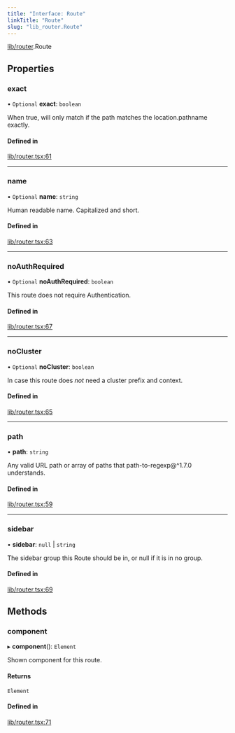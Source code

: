 ```yaml
---
title: "Interface: Route"
linkTitle: "Route"
slug: "lib_router.Route"
---
```


[lib/router](../modules/lib_router.md).Route

## Properties

### exact

• `Optional` **exact**: `boolean`

When true, will only match if the path matches the location.pathname exactly.

#### Defined in

[lib/router.tsx:61](https://github.com/kinvolk/headlamp/blob/f70c8787/frontend/src/lib/router.tsx#L61)

___

### name

• `Optional` **name**: `string`

Human readable name. Capitalized and short.

#### Defined in

[lib/router.tsx:63](https://github.com/kinvolk/headlamp/blob/f70c8787/frontend/src/lib/router.tsx#L63)

___

### noAuthRequired

• `Optional` **noAuthRequired**: `boolean`

This route does not require Authentication.

#### Defined in

[lib/router.tsx:67](https://github.com/kinvolk/headlamp/blob/f70c8787/frontend/src/lib/router.tsx#L67)

___

### noCluster

• `Optional` **noCluster**: `boolean`

In case this route does *not* need a cluster prefix and context.

#### Defined in

[lib/router.tsx:65](https://github.com/kinvolk/headlamp/blob/f70c8787/frontend/src/lib/router.tsx#L65)

___

### path

• **path**: `string`

Any valid URL path or array of paths that path-to-regexp@^1.7.0 understands.

#### Defined in

[lib/router.tsx:59](https://github.com/kinvolk/headlamp/blob/f70c8787/frontend/src/lib/router.tsx#L59)

___

### sidebar

• **sidebar**: ``null`` \| `string`

The sidebar group this Route should be in, or null if it is in no group.

#### Defined in

[lib/router.tsx:69](https://github.com/kinvolk/headlamp/blob/f70c8787/frontend/src/lib/router.tsx#L69)

## Methods

### component

▸ **component**(): `Element`

Shown component for this route.

#### Returns

`Element`

#### Defined in

[lib/router.tsx:71](https://github.com/kinvolk/headlamp/blob/f70c8787/frontend/src/lib/router.tsx#L71)
